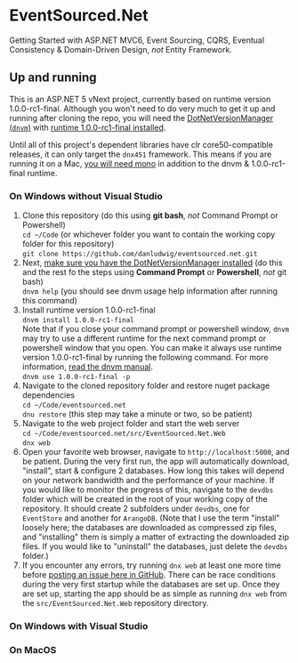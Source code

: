 # EventSourced.Net
Getting Started with ASP.NET MVC6, Event Sourcing, CQRS, Eventual Consistency & Domain-Driven Design, *not* Entity Framework.

## Up and running
This is an ASP.NET 5 vNext project, currently based on runtime version 1.0.0-rc1-final. Although you won't need to do very much to get it up and running after cloning the repo, you will need the [DotNetVersionManager (`dnvm`)](https://github.com/aspnet/Home/blob/dev/README.md#what-you-need) with [runtime 1.0.0-rc1-final installed](https://github.com/aspnet/Home/wiki/Version-Manager#using-the-version-manager).

Until all of this project's dependent libraries have clr core50-compatible releases, it can only target the `dnx451` framework. This means if you are running it on a Mac, [you will need mono](http://www.mono-project.com/download/) in addition to the dnvm & 1.0.0-rc1-final runtime.

### On Windows without Visual Studio
1. Clone this repository (do this using **git bash**, *not* Command Prompt or Powershell)<br/>
`cd ~/Code` (or whichever folder you want to contain the working copy folder for this repository)<br/>
`git clone https://github.com/danludwig/eventsourced.net.git`
1. Next, [make sure you have the DotNetVersionManager installed](https://github.com/aspnet/Home/blob/dev/README.md#upgrading-dnvm-or-running-without-visual-studio) (do this and the rest fo the steps using **Command Prompt** or **Powershell**, *not* git bash)<br/>
`dnvm help` (you should see dnvm usage help information after running this command)
1. Install runtime version 1.0.0-rc1-final<br/>
`dnvm install 1.0.0-rc1-final`<br>
Note that if you close your command prompt or powershell window, `dnvm` may try to use a different runtime for the next command prompt or powershell window that you open. You can make it always use runtime version 1.0.0-rc1-final by running the following command. For more information, [read the dnvm manual](https://github.com/aspnet/Home/wiki/Version-Manager#using-the-version-manager).<br/>
`dnvm use 1.0.0-rc1-final -p`
1. Navigate to the cloned repository folder and restore nuget package dependencies<br/>
`cd ~/Code/eventsourced.net`<br/>
`dnu restore` (this step may take a minute or two, so be patient)
1. Navigate to the web project folder and start the web server<br/>
`cd ~/Code/eventsourced.net/src/EventSourced.Net.Web`<br/>
`dnx web`<br/>
1. Open your favorite web browser, navigate to `http://localhost:5000`, and be patient. During the very first run, the app will automatically download, "install", start & configure 2 databases. How long this takes will depend on your network bandwidth and the performance of your machine. If you would like to monitor the progress of this, navigate to the `devdbs` folder which will be created in the root of your working copy of the repository. It should create 2 subfolders under `devdbs`, one for `EventStore` and another for `ArangoDB`. (Note that I use the term "install" loosely here; the databases are downloaded as compressed zip files, and "installing" them is simply a matter of extracting the downloaded zip files. If you would like to "uninstall" the databases, just delete the `devdbs` folder.)
1. If you encounter any errors, try running `dnx web` at least one more time before [posting an issue here in GitHub](https://github.com/danludwig/eventsourced.net/issues). There can be race conditions during the very first startup while the databases are set up. Once they are set up, starting the app should be as simple as running `dnx web` from the `src/EventSourced.Net.Web` repository directory.


### On Windows with Visual Studio

### On MacOS
